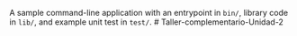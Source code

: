 A sample command-line application with an entrypoint in `bin/`, library code
in `lib/`, and example unit test in `test/`.
#   T a l l e r - c o m p l e m e n t a r i o - U n i d a d - 2  
 